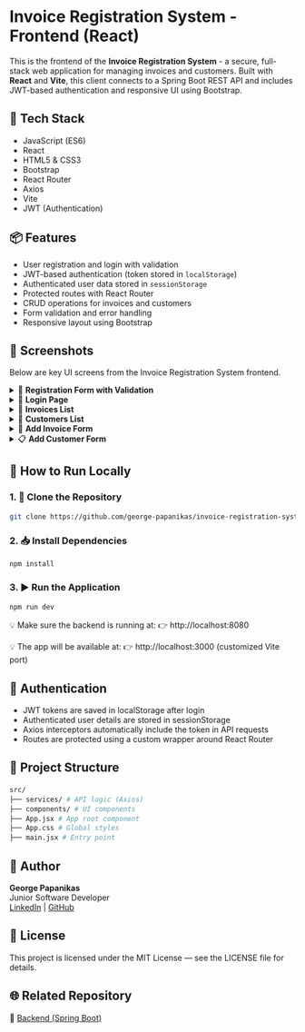 # Invoice Registration System - Frontend (React)
This is the frontend of the **Invoice Registration System** - a secure, full-stack web application for managing invoices and customers. Built with **React** and **Vite**, this client connects to a Spring Boot REST API and includes JWT-based authentication and responsive UI using Bootstrap.

## 🚀 Tech Stack
- JavaScript (ES6)
- React
- HTML5 & CSS3
- Bootstrap
- React Router
- Axios
- Vite
- JWT (Authentication)

## 📦 Features
- User registration and login with validation
- JWT-based authentication (token stored in `localStorage`)
- Authenticated user data stored in `sessionStorage`
- Protected routes with React Router
- CRUD operations for invoices and customers
- Form validation and error handling
- Responsive layout using Bootstrap

## 📸 Screenshots
Below are key UI screens from the Invoice Registration System frontend.
<details>
<summary>🔐 <strong>Registration Form with Validation</strong></summary>

![Registration & Validation](./screenshots/registration-form.png "Registration form")
![Registration & Validation](./screenshots/registration-form-validation1.png "Registration form with validation errors")
![Registration & Validation](./screenshots/registration-form-validation2.png "Registration form with validation errors")

</details>

<details>
<summary>🔑 <strong>Login Page</strong></summary>

![Login Page](./screenshots/login-form.png "Login form")
![Login Page](./screenshots/login-form-error.png "Login form with errors")

</details>

<details>
<summary>🧾 <strong>Invoices List</strong></summary>

![Invoices List](./screenshots/invoices-list.png "List of invoices")

</details>

<details>
<summary>👥 <strong>Customers List</strong></summary>

![Customers List](./screenshots/customers-list.png "List of customers")
![Customers List](./screenshots/customers-list-FK.png "List of customers")

</details>

<details>
<summary>📝 <strong>Add Invoice Form</strong></summary>

![Add Invoice](./screenshots/invoice-form.png "Invoice creation form")
![Add Invoice](./screenshots/invoice-form-validation.png "Invoice creation form")

</details>

<details>
<summary>📋 <strong>Add Customer Form</strong></summary>

![Add Customer](./screenshots/customer-form.png "Customer creation form")
![Add Customer](./screenshots/customer-form-validation.png "Customer creation form")

</details>

## 🔧 How to Run Locally
### 1. 🧬 Clone the Repository
```bash
git clone https://github.com/george-papanikas/invoice-registration-system-frontend.git
```
### 2. 📥 Install Dependencies
```bash
npm install
```
### 3. ▶️ Run the Application
```bash
npm run dev
```
💡 Make sure the backend is running at:
👉 http://localhost:8080

💡 The app will be available at: 
👉 http://localhost:3000 (customized Vite port)

## 🔐 Authentication
-	JWT tokens are saved in localStorage after login
-	Authenticated user details are stored in sessionStorage
-	Axios interceptors automatically include the token in API requests
-	Routes are protected using a custom wrapper around React Router

## 📁 Project Structure
```bash
src/
├── services/ # API logic (Axios)
├── components/ # UI components
├── App.jsx # App root component
├── App.css # Global styles
├── main.jsx # Entry point
```

## 👤 Author
**George Papanikas**  
Junior Software Developer  
[LinkedIn](https://linkedin.com/in/georgepapanikas) | [GitHub](https://github.com/george-papanikas)

## 📄 License
This project is licensed under the MIT License — see the LICENSE file for details.

## 🌐 Related Repository
🔗 [Backend (Spring Boot)](https://github.com/george-papanikas/invoice-registration-system-backend)
